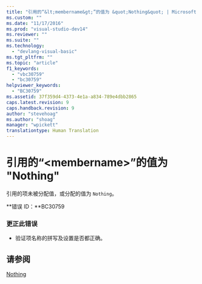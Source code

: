 ```yaml
---
title: "引用的“&lt;membername&gt;”的值为 &quot;Nothing&quot; | Microsoft Docs"
ms.custom: ""
ms.date: "11/17/2016"
ms.prod: "visual-studio-dev14"
ms.reviewer: ""
ms.suite: ""
ms.technology: 
  - "devlang-visual-basic"
ms.tgt_pltfrm: ""
ms.topic: "article"
f1_keywords: 
  - "vbc30759"
  - "bc30759"
helpviewer_keywords: 
  - "BC30759"
ms.assetid: 37f359d4-4373-4e1a-a834-789e4dbb2865
caps.latest.revision: 9
caps.handback.revision: 9
author: "stevehoag"
ms.author: "shoag"
manager: "wpickett"
translationtype: Human Translation
---
```

# 引用的“&lt;membername&gt;”的值为 &quot;Nothing&quot;
引用的项未被分配值，或分配的值为 `Nothing`。  
  
 **错误 ID：**BC30759  
  
### 更正此错误  
  
-   验证项名称的拼写及设置是否都正确。  
  
## 请参阅  
 [Nothing](../../visual-basic/language-reference/nothing.md)